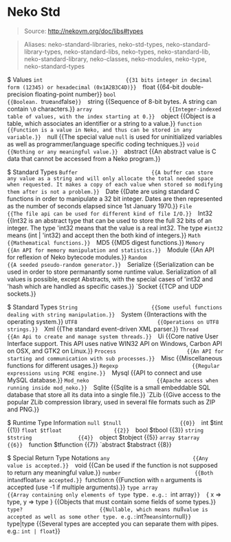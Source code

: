 # Neko Std

> Source: http://nekovm.org/doc/libs#types

> Aliases: neko-standard-libraries, neko-std-types, neko-standard-library-types, neko-standard-libs, neko-types, neko-standard-lib, neko-standard-library, neko-classes, neko-modules, neko-type, neko-standard-types

$ Values
    `int                           {{31 bits integer in decimal form (12345) or hexadecimal (0x1A2B3C4D)}} 
    `float                         {{64-bit double-precision floating-point number}} 
    `bool                          {{Boolean. `true` and `false`}} 
    `string                        {{Sequence of 8-bit bytes. A string can contain `\0` characters.}} 
    `array                         {{Integer-indexed table of values, with the index starting at 0.}} 
    `object                        {{Object is a table, which associates an identifier or a string to a value.}} 
    `function                      {{Function is a value in Neko, and thus can be stored in any variable.}} 
    `null                          {{The special value `null` is used for uninitialized variables as well as programmer/language specific coding techniques.}} 
    `void                          {{Nothing or any meaningful value.}} 
    `abstract                      {{An abstract value is C data that cannot be accessed from a Neko program.}} 

$ Standard Types
    `Buffer                        {{A buffer can store any value as a string and will only allocate the total needed space when requested. It makes a copy of each value when stored so modifying them after is not a problem.}} 
    `Date                          {{Date are using standard C functions in order to manipulate a 32 bit integer. Dates are then represented as the number of seconds elapsed since 1st January 1970.}} 
    `File                          {{The file api can be used for different kind of file I/O.}} 
    `Int32                         {{Int32 is an abstract type that can be used to store the full 32 bits of an integer. The type 'int32 means that the value is a real int32. The type `#int32` means (int | 'int32) and accept then the both kind of integers.}} 
    `Math                          {{Mathematical functions.}} 
    `MD5                           {{MD5 digest functions.}} 
    `Memory                        {{An API for memory manipulation and statistics.}} 
    `Module                        {{An API for reflexion of Neko bytecode modules.}} 
    `Random                        {{A seeded pseudo-random generator.}} 
    `Serialize                     {{Serialization can be used in order to store permanantly some runtime value. Serialization of all values is possible, except Abstracts, with the special cases of 'int32 and 'hash which are handled as specific cases.}} 
    `Socket                        {{TCP and UDP sockets.}} 

$ Standard Types 
    `String                        {{Some useful functions dealing with string manipulation.}} 
    `System                        {{Interactions with the operating system.}} 
    `UTF8                          {{Operations on UTF8 strings.}} 
    `Xml                           {{The standard event-driven XML parser.}} 
    `Thread                        {{An Api to create and manage system threads.}} 
    `Ui                            {{Core native User Interface support. This API uses native WIN32 API on Windows, Carbon API on OSX, and GTK2 on Linux.}} 
    `Process                       {{An API for starting and communication with sub processes.}} 
    `Misc                          {{Miscellaneous functions for different usages.}} 
    `Regexp                        {{Regular expressions using PCRE engine.}} 
    `Mysql                         {{API to connect and use MySQL database.}} 
    `Mod_neko                      {{Apache access when running inside mod_neko.}} 
    `Sqlite                        {{Sqlite is a small embeddable SQL database that store all its data into a single file.}} 
    `ZLib                          {{Give access to the popular ZLib compression library, used in several file formats such as ZIP and PNG.}} 

$ Runtime Type Information
    `null $tnull                   {{0}} 
    `int $tint                     {{1}} 
    `float $tfloat                 {{2}} 
    `bool $tbool                   {{3}} 
    `string $tstring               {{4}} 
    `object $tobject               {{5}} 
    `array $tarray                 {{6}} 
    `function $tfunction           {{7}} 
    `abstract $tabstract           {{8}} 

$ Special Return Type Notations
    `any                           {{Any value is accepted.}} 
    `void                          {{Can be used if the function is not supposed to return any meaningful value.}} 
    `number                        {{Both `int` and `float` are accepted.}} 
    `function:n                    {{Function with `n` arguments is accepted (use -1 if multiple arguments).}} 
    `type array                    {{Array containing only elements of type `type`. e.g.: `int array`}} 
    `{ x => type, y => type }      {{Objects that must contain some fields of some types.}} 
    `type?                         {{Nullable, which means `null` value is accepted as well as some other type. e.g.: `int?` means `int` or `null`}} 
    `type|type                     {{Several types are accepted you can separate them with pipes. e.g.: `int | float`}} 

